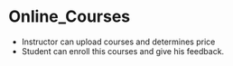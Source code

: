 # Online_Courses
 - Instructor can upload courses and determines price
 - Student can enroll this courses and give his feedback.
